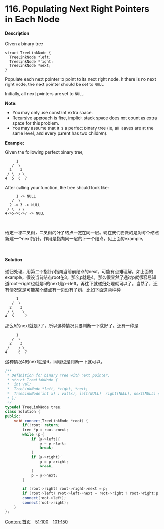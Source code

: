 # 116. Populating Next Right Pointers in Each Node

#### Description

Given a binary tree

```
struct TreeLinkNode {
  TreeLinkNode *left;
  TreeLinkNode *right;
  TreeLinkNode *next;
}
```

Populate each next pointer to point to its next right node. If there is no next right node, the next pointer should be set to `NULL`.

Initially, all next pointers are set to `NULL`.

**Note:**

- You may only use constant extra space.
- Recursive approach is fine, implicit stack space does not count as extra space for this problem.
- You may assume that it is a perfect binary tree (ie, all leaves are at the same level, and every parent has two children).

**Example:**

Given the following perfect binary tree,

```
     1
   /  \
  2    3
 / \  / \
4  5  6  7
```

After calling your function, the tree should look like:

```
     1 -> NULL
   /  \
  2 -> 3 -> NULL
 / \  / \
4->5->6->7 -> NULL
```



<br>

给定一棵二叉树，二叉树的叶子结点一定在同一层。现在我们要做的是对每个结点新建一个next指针，作用是指向同一层的下一个结点，见上面的example。

<br>



#### Solution

递归处理，用第二个指针p指向当前前结点的next，可能有点难理解。如上面的example，假设当前结点root在3，那么p就是4，那么很显然了通过p就很容易知道root->right也就是5的next是p->left。再往下就递归处理就可以了。当然了，还有情况就是可能某个结点有一边没有子树，比如下面这两种种

```
     1
   /  \
  2    3
 / \    \
4  5     7           
```

那么5的next就是7了，所以这种情况只要判断一下就好了。还有一种是

```
     1
   /  \
  2    3
 /    / \
4     6  7
```

这种情况4的next就是6，同理也是判断一下就可以。




```c++
/**
 * Definition for binary tree with next pointer.
 * struct TreeLinkNode {
 *  int val;
 *  TreeLinkNode *left, *right, *next;
 *  TreeLinkNode(int x) : val(x), left(NULL), right(NULL), next(NULL) {}
 * };
 */
typedef TreeLinkNode tree;
class Solution {
public:
    void connect(TreeLinkNode *root) {
        if(!root) return;
        tree *p = root->next;
        while (p){
            if (p->left){
                p = p->left;
                break;
            }
            if (p->right){
                p = p->right;
                break;
            }
            p = p->next;
        }
        
        if (root->right) root->right->next = p;
        if (root->left) root->left->next = root->right ? root->right:p;
        connect(root->left);
        connect(root->right);
    }
};
```



[Content   首页](../README.md)&emsp;[51-100](../51-100.md)&emsp;[101-150](../101-150.md)

